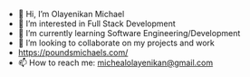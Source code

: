 - 👋 Hi, I’m Olayenikan Michael
- 👀 I’m interested in Full Stack Development
- 🌱 I’m currently learning Software Engineering/Development
- 💞️ I’m looking to collaborate on my projects and work
- https://poundsmichaels.com/
- 📫 How to reach me: michealolayenikan@gmail.com

<!---
poundsmichaelscode/poundsmichaelscode is a ✨ special ✨ repository because its `README.md` (this file) appears on your GitHub profile.
You can click the Preview link to view your changes.
--->
